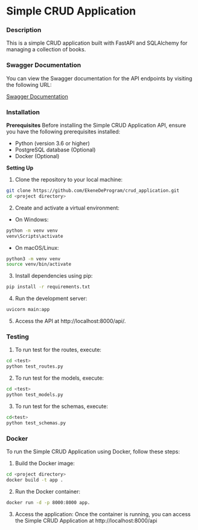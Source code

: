 # Simple CRUD Application

### Description
This is a simple CRUD application built with FastAPI and SQLAlchemy for managing a collection of books.

### Swagger Documentation

You can view the Swagger documentation for the API endpoints by visiting the following URL:

[Swagger Documentation](http://localhost:8000/docs)


### Installation

**Prerequisites**
Before installing the Simple CRUD Application API, ensure you have the following prerequisites installed:

* Python (version 3.6 or higher)
* PostgreSQL database (Optional)
* Docker (Optional)

**Setting Up**

1. Clone the repository to your local machine:
```bash
git clone https://github.com/EkeneDeProgram/crud_application.git
cd <project directory>
```

2. Create and activate a virtual environment:

* On Windows:
```bash
python -m venv venv
venv\Scripts\activate
```

* On macOS/Linux:
```bash
python3 -m venv venv
source venv/bin/activate
```

3. Install dependencies using pip:
```bash
pip install -r requirements.txt
```

4. Run the development server:
```bash
uvicorn main:app
```

5. Access the API at http://localhost:8000/api/.

### Testing

1. To run test for the routes, execute:
```bash
cd <test>
python test_routes.py
```

2. To run test for the models, execute:
```bash
cd <test>
python test_models.py
```

3. To run test for the schemas, execute:
```bash
cd<test>
python test_schemas.py
```

### Docker

To run the Simple CRUD Application using Docker, follow these steps:

1. Build the Docker image:
```bash
cd <project directory>
docker build -t app .
```

2. Run the Docker container:
```bash
docker run -d -p 8000:8000 app.
```

3. Access the application:
Once the container is running, you can access the Simple CRUD Application at http://localhost:8000/api
